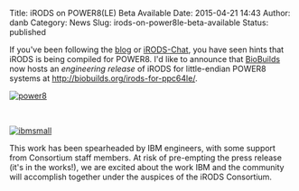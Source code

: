 Title: iRODS on POWER8(LE) Beta Available
Date: 2015-04-21 14:43
Author: danb
Category: News
Slug: irods-on-power8le-beta-available
Status: published

If you've been following the
[blog](http://irods.org/post/irods-development-update-march-2015/ "iRODS Development Update: March 2015")
or
[iRODS-Chat](https://groups.google.com/forum/#!searchin/irod-chat/power8/irod-chat/bHcQWdkWu1I/eCkhP7CtWpoJ),
you have seen hints that iRODS is being compiled for POWER8. I'd like to
announce that [BioBuilds](http://biobuilds.org/) now hosts an
*engineering release* of iRODS for little-endian POWER8 systems at
<http://biobuilds.org/irods-for-ppc64le/>.  
<!--more-->

[![power8](http://irods.org/wp-content/uploads/2015/04/power8-300x104.png)](http://irods.org/wp-content/uploads/2015/04/power8.png)

 

[![ibmsmall](http://irods.org/wp-content/uploads/2015/04/ibmsmall-150x60.png)](http://irods.org/wp-content/uploads/2015/04/ibmsmall.png)

This work has been spearheaded by IBM engineers, with some support from
Consortium staff members. At risk of pre-empting the press release (it's
in the works!), we are excited about the work IBM and the community will
accomplish together under the auspices of the iRODS Consortium.
